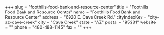 +++
slug = "foothills-food-bank-and-resource-center"
title = "Foothills Food Bank and Resource Center"
name = "Foothills Food Bank and Resource Center"
address = "6920 E. Cave Creek Rd."
cityIndexKey = "city-az-cave-creek"
city = "Cave Creek"
state = "AZ"
postal = "85331"
website = ""
phone = "480-488-1145"
fax = ""
+++
